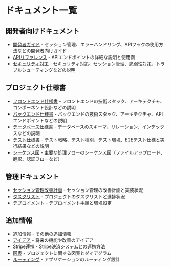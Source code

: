 # ドキュメント一覧

## 開発者向けドキュメント

- [開発者ガイド](./developer-guide.md) - セッション管理、エラーハンドリング、APIフックの使用方法などの開発者向けガイド
- [APIリファレンス](./api-reference.md) - APIエンドポイントの詳細な説明と使用例
- [セキュリティ対策](./security.md) - セキュリティ対策、セッション管理、脆弱性対策、トラブルシューティングなどの説明

## プロジェクト仕様書

- [フロントエンド仕様書](./frontend.md) - フロントエンドの技術スタック、アーキテクチャ、コンポーネント設計などの説明
- [バックエンド仕様書](./backend.md) - バックエンドの技術スタック、アーキテクチャ、APIエンドポイントなどの説明
- [データベース仕様書](./database.md) - データベースのスキーマ、リレーション、インデックスなどの説明
- [テスト仕様書](./testing.md) - テスト戦略、テスト種別、テスト環境、E2Eテスト仕様と実行結果などの説明
- [シーケンス図](./sequence.md) - 主要な処理フローのシーケンス図（ファイルアップロード、翻訳、認証フローなど）

## 管理ドキュメント

- [セッション管理改善計画](./session-management-check.md) - セッション管理の改善計画と実装状況
- [タスクリスト](./todolist.md) - プロジェクトのタスクリストと進捗状況
- [デプロイメント](./deproyment.md) - デプロイメント手順と環境設定

## 追加情報

- [追加情報](./addinformation.md) - その他の追加情報
- [アイデア](./idea.md) - 将来の機能や改善のアイデア
- [Stripe連携](./stripe.md) - Stripe決済システムとの連携方法
- [図表](./figure.md) - プロジェクトに関する図表とダイアグラム
- [ルーティング](./ROUTING.md) - アプリケーションのルーティング設計 